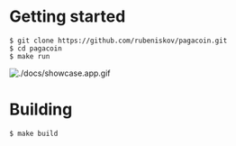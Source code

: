 # Getting started

```
$ git clone https://github.com/rubeniskov/pagacoin.git
$ cd pagacoin
$ make run
```

![./docs/showcase.app.gif](./docs/showcase.gif)


# Building

```shell
$ make build
```